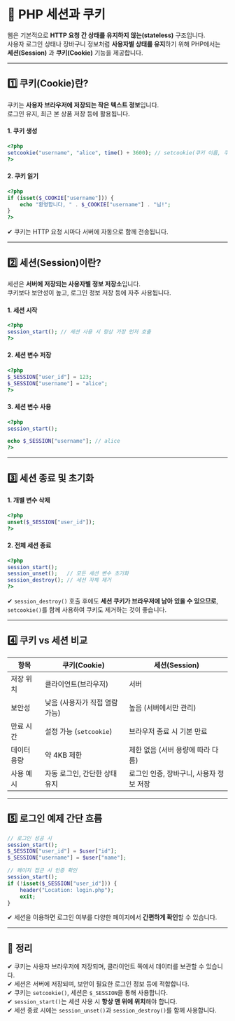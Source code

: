 # 🔐 PHP 세션과 쿠키

웹은 기본적으로 **HTTP 요청 간 상태를 유지하지 않는(stateless)** 구조입니다.  
사용자 로그인 상태나 장바구니 정보처럼 **사용자별 상태를 유지**하기 위해 PHP에서는 **세션(Session)** 과 **쿠키(Cookie)** 기능을 제공합니다.

---

## 1️⃣ 쿠키(Cookie)란?

쿠키는 **사용자 브라우저에 저장되는 작은 텍스트 정보**입니다.  
로그인 유지, 최근 본 상품 저장 등에 활용됩니다.

#### 1. 쿠키 생성

```php
<?php
setcookie("username", "alice", time() + 3600); // setcookie(쿠키 이름, 쿠키 값, 만료 시간): 1시간 후 만료
?>
```

#### 2. 쿠키 읽기

```php
<?php
if (isset($_COOKIE["username"])) {
    echo "환영합니다, " . $_COOKIE["username"] . "님!";
}
?>
```

✔ 쿠키는 HTTP 요청 시마다 서버에 자동으로 함께 전송됩니다.

---

## 2️⃣ 세션(Session)이란?

세션은 **서버에 저장되는 사용자별 정보 저장소**입니다.  
쿠키보다 보안성이 높고, 로그인 정보 저장 등에 자주 사용됩니다.

#### 1. 세션 시작

```php
<?php
session_start(); // 세션 사용 시 항상 가장 먼저 호출
?>
```

#### 2. 세션 변수 저장

```php
<?php
$_SESSION["user_id"] = 123;
$_SESSION["username"] = "alice";
?>
```

#### 3. 세션 변수 사용

```php
<?php
session_start();

echo $_SESSION["username"]; // alice
?>
```

---

## 3️⃣ 세션 종료 및 초기화

#### 1. 개별 변수 삭제

```php
<?php
unset($_SESSION["user_id"]);
?>
```

#### 2. 전체 세션 종료

```php
<?php
session_start();
session_unset();   // 모든 세션 변수 초기화
session_destroy(); // 세션 자체 제거
?>
```

✔ `session_destroy()` 호출 후에도 **세션 쿠키가 브라우저에 남아 있을 수 있으므로**, `setcookie()`를 함께 사용하여 쿠키도 제거하는 것이 좋습니다.

---

## 4️⃣ 쿠키 vs 세션 비교

| 항목       | 쿠키(Cookie)                             | 세션(Session)                             |
|------------|-------------------------------------------|-------------------------------------------|
| 저장 위치  | 클라이언트(브라우저)                    | 서버                                     |
| 보안성     | 낮음 (사용자가 직접 열람 가능)          | 높음 (서버에서만 관리)                   |
| 만료 시간  | 설정 가능 (`setcookie`)                 | 브라우저 종료 시 기본 만료              |
| 데이터 용량| 약 4KB 제한                              | 제한 없음 (서버 용량에 따라 다름)        |
| 사용 예시  | 자동 로그인, 간단한 상태 유지           | 로그인 인증, 장바구니, 사용자 정보 저장 |

---

## 5️⃣ 로그인 예제 간단 흐름

```php
// 로그인 성공 시
session_start();
$_SESSION["user_id"] = $user["id"];
$_SESSION["username"] = $user["name"];
```

```php
// 페이지 접근 시 인증 확인
session_start();
if (!isset($_SESSION["user_id"])) {
    header("Location: login.php");
    exit;
}
```

✔ 세션을 이용하면 로그인 여부를 다양한 페이지에서 **간편하게 확인**할 수 있습니다.

---

## 🎯 정리

✔ 쿠키는 사용자 브라우저에 저장되며, 클라이언트 쪽에서 데이터를 보관할 수 있습니다.  
✔ 세션은 서버에 저장되며, 보안이 필요한 로그인 정보 등에 적합합니다.  
✔ 쿠키는 `setcookie()`, 세션은 `$_SESSION`을 통해 사용합니다.  
✔ `session_start()`는 세션 사용 시 **항상 맨 위에 위치**해야 합니다.  
✔ 세션 종료 시에는 `session_unset()`과 `session_destroy()`를 함께 사용합니다.

